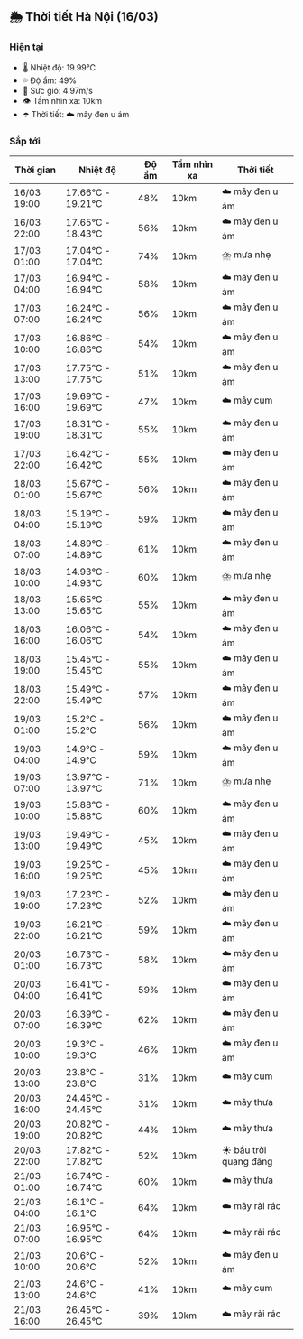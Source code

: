 ## 🌦️ Thời tiết Hà Nội (16/03)

### Hiện tại

- 🌡️ Nhiệt độ: 19.99℃
- 💦 Độ ẩm: 49%
- 💨 Sức gió: 4.97m/s
- 👁️ Tầm nhìn xa: 10km
- ☂️ Thời tiết: ☁️ mây đen u ám

### Sắp tới

| Thời gian | Nhiệt độ | Độ ẩm | Tầm nhìn xa | Thời tiết |
| --- | --- | --- | --- | --- |
| 16/03 19:00 | 17.66℃ - 19.21℃ | 48% | 10km | ☁️ mây đen u ám |
| 16/03 22:00 | 17.65℃ - 18.43℃ | 56% | 10km | ☁️ mây đen u ám |
| 17/03 01:00 | 17.04℃ - 17.04℃ | 74% | 10km | ⛈️ mưa nhẹ |
| 17/03 04:00 | 16.94℃ - 16.94℃ | 58% | 10km | ☁️ mây đen u ám |
| 17/03 07:00 | 16.24℃ - 16.24℃ | 56% | 10km | ☁️ mây đen u ám |
| 17/03 10:00 | 16.86℃ - 16.86℃ | 54% | 10km | ☁️ mây đen u ám |
| 17/03 13:00 | 17.75℃ - 17.75℃ | 51% | 10km | ☁️ mây đen u ám |
| 17/03 16:00 | 19.69℃ - 19.69℃ | 47% | 10km | ☁️ mây cụm |
| 17/03 19:00 | 18.31℃ - 18.31℃ | 55% | 10km | ☁️ mây đen u ám |
| 17/03 22:00 | 16.42℃ - 16.42℃ | 55% | 10km | ☁️ mây đen u ám |
| 18/03 01:00 | 15.67℃ - 15.67℃ | 56% | 10km | ☁️ mây đen u ám |
| 18/03 04:00 | 15.19℃ - 15.19℃ | 59% | 10km | ☁️ mây đen u ám |
| 18/03 07:00 | 14.89℃ - 14.89℃ | 61% | 10km | ☁️ mây đen u ám |
| 18/03 10:00 | 14.93℃ - 14.93℃ | 60% | 10km | ⛈️ mưa nhẹ |
| 18/03 13:00 | 15.65℃ - 15.65℃ | 55% | 10km | ☁️ mây đen u ám |
| 18/03 16:00 | 16.06℃ - 16.06℃ | 54% | 10km | ☁️ mây đen u ám |
| 18/03 19:00 | 15.45℃ - 15.45℃ | 55% | 10km | ☁️ mây đen u ám |
| 18/03 22:00 | 15.49℃ - 15.49℃ | 57% | 10km | ☁️ mây đen u ám |
| 19/03 01:00 | 15.2℃ - 15.2℃ | 56% | 10km | ☁️ mây đen u ám |
| 19/03 04:00 | 14.9℃ - 14.9℃ | 59% | 10km | ☁️ mây đen u ám |
| 19/03 07:00 | 13.97℃ - 13.97℃ | 71% | 10km | ⛈️ mưa nhẹ |
| 19/03 10:00 | 15.88℃ - 15.88℃ | 60% | 10km | ☁️ mây đen u ám |
| 19/03 13:00 | 19.49℃ - 19.49℃ | 45% | 10km | ☁️ mây đen u ám |
| 19/03 16:00 | 19.25℃ - 19.25℃ | 45% | 10km | ☁️ mây đen u ám |
| 19/03 19:00 | 17.23℃ - 17.23℃ | 52% | 10km | ☁️ mây đen u ám |
| 19/03 22:00 | 16.21℃ - 16.21℃ | 59% | 10km | ☁️ mây đen u ám |
| 20/03 01:00 | 16.73℃ - 16.73℃ | 58% | 10km | ☁️ mây đen u ám |
| 20/03 04:00 | 16.41℃ - 16.41℃ | 59% | 10km | ☁️ mây đen u ám |
| 20/03 07:00 | 16.39℃ - 16.39℃ | 62% | 10km | ☁️ mây đen u ám |
| 20/03 10:00 | 19.3℃ - 19.3℃ | 46% | 10km | ☁️ mây đen u ám |
| 20/03 13:00 | 23.8℃ - 23.8℃ | 31% | 10km | ☁️ mây cụm |
| 20/03 16:00 | 24.45℃ - 24.45℃ | 31% | 10km | ☁️ mây thưa |
| 20/03 19:00 | 20.82℃ - 20.82℃ | 44% | 10km | ☁️ mây thưa |
| 20/03 22:00 | 17.82℃ - 17.82℃ | 52% | 10km | ☀️ bầu trời quang đãng |
| 21/03 01:00 | 16.74℃ - 16.74℃ | 60% | 10km | ☁️ mây thưa |
| 21/03 04:00 | 16.1℃ - 16.1℃ | 64% | 10km | ☁️ mây rải rác |
| 21/03 07:00 | 16.95℃ - 16.95℃ | 64% | 10km | ☁️ mây rải rác |
| 21/03 10:00 | 20.6℃ - 20.6℃ | 52% | 10km | ☁️ mây đen u ám |
| 21/03 13:00 | 24.6℃ - 24.6℃ | 41% | 10km | ☁️ mây cụm |
| 21/03 16:00 | 26.45℃ - 26.45℃ | 39% | 10km | ☁️ mây rải rác |
